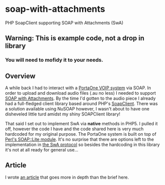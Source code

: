 # soap-with-attachments
PHP SoapClient supporting SOAP with Attachments (SwA)

## Warning: This is example code, not a drop in library
### You will need to mofidy it to your needs.

## Overview

A while back I had to interact with a [PortaOne VOIP system](http://portaone.com/) via SOAP. In order to upload and download audio files (.au no less) I needed to support [SOAP with Attachments](http://en.wikipedia.org/wiki/SOAP_with_Attachments). By the time I'd gotten to the audio piece I already had a full-fledged client library based around PHP's [SoapClient](http://php.net/manual/en/class.soapclient.php). There was a solution available using NuSOAP however, I wasn't about to have one disheveled little turd amidst my shiny SOAPClient library!

That said I set out to implement SwA via **native** methods in PHP5. I pulled it off, however the code I have and the code shared here is very much hardcoded for my original purpose. The PortaOne system is built on top of [Perl's SOAP::Lite module](http://search.cpan.org/~phred/SOAP-Lite-1.13/lib/SOAP/Lite.pm). It's no surprise that there are options left to the implementation in [the SwA protocol](http://www.w3.org/TR/SOAP-attachments) so besides the hardcoding in this library it's not at all ready for general use...

## Article

I wrote [an article](https://quickshiftin.com/blog/2013/09/soap-client-attachments-php/) that goes more in depth than the brief here.
